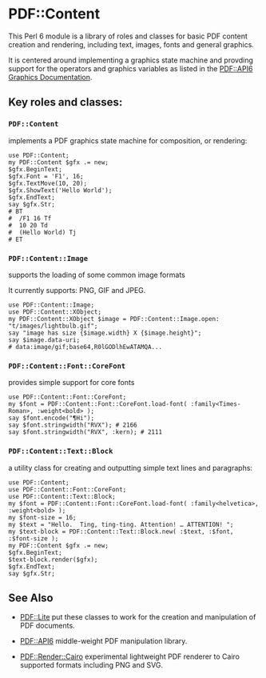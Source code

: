# PDF::Content

This Perl 6 module is a library of roles and classes for basic PDF content creation and rendering, including text, images, fonts and general graphics.

It is centered around implementing a graphics state machine and provding support for the operators and graphics variables
as listed in the [PDF::API6 Graphics Documentation](https://github.com/p6-pdf/PDF-API6#appendix-i-graphics).

## Key roles and classes:

### `PDF::Content`
implements a PDF graphics state machine for composition, or rendering:
```
use PDF::Content;
my PDF::Content $gfx .= new;
$gfx.BeginText;
$gfx.Font = 'F1', 16;
$gfx.TextMove(10, 20);
$gfx.ShowText('Hello World');
$gfx.EndText;
say $gfx.Str;
# BT
#  /F1 16 Tf
#  10 20 Td
#  (Hello World) Tj
# ET
```

### `PDF::Content::Image`
supports the loading of some common image formats

It currently supports: PNG, GIF and JPEG.

```
use PDF::Content::Image;
use PDF::Content::XObject;
my PDF::Content::XObject $image = PDF::Content::Image.open: "t/images/lightbulb.gif";
say "image has size {$image.width} X {$image.height}";
say $image.data-uri;
# data:image/gif;base64,R0lGODlhEwATAMQA...
```

### `PDF::Content::Font::CoreFont`
provides simple support for core fonts

```
use PDF::Content::Font::CoreFont;
my $font = PDF::Content::Font::CoreFont.load-font( :family<Times-Roman>, :weight<bold> );
say $font.encode("¶Hi");
say $font.stringwidth("RVX"); # 2166
say $font.stringwidth("RVX", :kern); # 2111
```

### `PDF::Content::Text::Block`
a utility class for creating and outputting simple text lines and paragraphs:

```
use PDF::Content;
use PDF::Content::Font::CoreFont;
use PDF::Content::Text::Block;
my $font = PDF::Content::Font::CoreFont.load-font( :family<helvetica>, :weight<bold> );
my $font-size = 16;
my $text = "Hello.  Ting, ting-ting. Attention! … ATTENTION! ";
my $text-block = PDF::Content::Text::Block.new( :$text, :$font, :$font-size );
my PDF::Content $gfx .= new;
$gfx.BeginText;
$text-block.render($gfx);
$gfx.EndText;
say $gfx.Str;
```

## See Also

- [PDF::Lite](https://github.com/p6-pdf/PDF-Lite-p6) put these classes to work for the creation and manipulation of PDF documents.

- [PDF::API6](https://github.com/p6-pdf/PDF-API6) middle-weight PDF manipulation library.

- [PDF::Render::Cairo](https://github.com/p6-pdf/PDF-Render-Cairo-p6)  experimental lightweight PDF renderer to Cairo supported formats including PNG and SVG.



